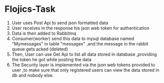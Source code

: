# Flojics-Task

1. User uses Post Api to send json formatted data <br />
2. User receives in the response his json web token for authentication <br />
3. Data is then added to Rabbitmq <br />
4. Consumer(worker) send this data to mysql database named "Mymessages" in table "messages" ,and the message in the rabbit queue gets acked (deleted) <br />
5. Then, User can use Get Api to list all data stored in database ,providing the token he got while posting the data <br />
6. The Security layer is implemented via the json web tokens provided to user ,to make sure that only registered users can view the data stored in db and nobody else. <br />

